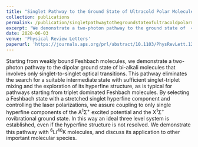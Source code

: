 ```yaml
---
title: "Singlet Pathway to the Ground State of Ultracold Polar Molecules"
collection: publications
permalink: /publication/singletpathwaytothegroundstateofultracoldpolarmolecules
excerpt: 'We demonstrate a two-photon pathway to the ground state of  <sup>6</sup>Li<sup>40</sup>K molecules that involves only singlet-to-singlet optical transitions.'
date: 2020-06-03
venue: 'Physical Review Letters'
paperurl: 'https://journals.aps.org/prl/abstract/10.1103/PhysRevLett.124.133203'
---
```

Starting from weakly bound Feshbach molecules, we demonstrate a two-photon pathway to the dipolar ground state of bi-alkali molecules that involves only singlet-to-singlet optical transitions. This pathway eliminates the search for a suitable intermediate state with sufficient singlet-triplet mixing and the exploration of its hyperfine structure, as is typical for pathways starting from triplet dominated Feshbach molecules. By selecting a Feshbach state with a stretched singlet hyperfine component and controlling the laser polarizations, we assure coupling to only single hyperfine components of the 
A<sup>1</sup>Σ<sup>+</sup> excited potential and the X<sup>1</sup>Σ<sup>+</sup> rovibrational ground state. In this way an ideal three level system is established, even if the hyperfine structure is not resolved. We demonstrate this pathway with <sup>6</sup>Li<sup>40</sup>K molecules, and discuss its application to other important molecular species.
